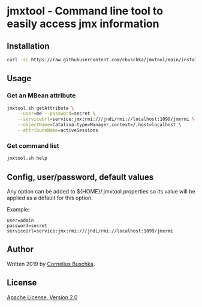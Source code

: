 # jmxtool - Command line tool to easily access jmx information

## Installation

```bash
curl -sL https://raw.githubusercontent.com/cbuschka/jmxtool/main/install.sh -o - | bash
```

## Usage

### Get an MBean attribute
```bash
jmxtool.sh getAttribute \
	--user=me --password=secret \
	--serviceUrl=service:jmx:rmi:///jndi/rmi://localhost:1099/jmxrmi \
	--objectName=Catalina:type=Manager,context=/,host=localhost \
	--attributeName=activeSessions
```

### Get command list
```bash
jmxtool.sh help
```

## Config, user/password, default values
Any option can be added to ${HOME}/.jmxtool.properties so its value will be applied as a default for this option.

Example:
```
user=admin
password=secret
serviceUrl=service:jmx:rmi:///jndi/rmi://localhost:1099/jmxrmi
```

## Author
Written 2019 by [Cornelius Buschka](https://github.com/cbuschka).

## License
[Apache License, Version 2.0](./license.txt)
